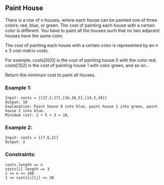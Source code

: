 ## Paint House

There is a row of n houses, where each house can be painted one of three colors: red, blue, or green. 
The cost of painting each house with a certain color is different. 
You have to paint all the houses such that no two adjacent houses have the same color.

The cost of painting each house with a certain color is represented by an n x 3 cost matrix costs.

For example, costs[0][0] is the cost of painting house 0 with the color red; costs[1][2] is the cost
of painting house 1 with color green, and so on...

Return the minimum cost to paint all houses.

### Example 1:
```
Input: costs = [[17,2,17],[16,16,5],[14,3,19]]
Output: 10
Explanation: Paint house 0 into blue, paint house 1 into green, paint house 2 into blue.
Minimum cost: 2 + 5 + 3 = 10.
```
### Example 2:
```
Input: costs = [[7,6,2]]
Output: 2
```

### Constraints:
```
costs.length == n
costs[i].length == 3
1 <= n <= 100
1 <= costs[i][j] <= 20
```
